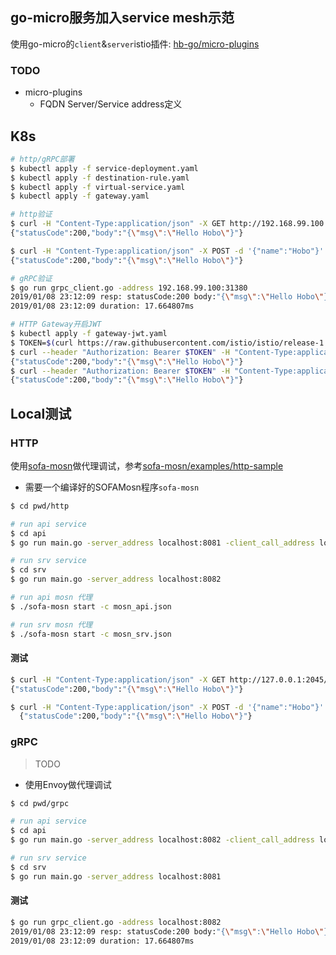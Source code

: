 ## go-micro服务加入service mesh示范

使用go-micro的`client`&`server`istio插件: [hb-go/micro-plugins](https://github.com/hb-go/micro-plugins)

### TODO
- micro-plugins
    - FQDN Server/Service address定义

## K8s
```bash
# http/gRPC部署
$ kubectl apply -f service-deployment.yaml
$ kubectl apply -f destination-rule.yaml
$ kubectl apply -f virtual-service.yaml
$ kubectl apply -f gateway.yaml

# http验证
$ curl -H "Content-Type:application/json" -X GET http://192.168.99.100:31380/example/call?name=Hobo
{"statusCode":200,"body":"{\"msg\":\"Hello Hobo\"}"}

$ curl -H "Content-Type:application/json" -X POST -d '{"name":"Hobo"}' http://192.168.99.100:31380/example/call
{"statusCode":200,"body":"{\"msg\":\"Hello Hobo\"}"}

# gRPC验证
$ go run grpc_client.go -address 192.168.99.100:31380
2019/01/08 23:12:09 resp: statusCode:200 body:"{\"msg\":\"Hello Hobo\"}" 
2019/01/08 23:12:09 duration: 17.664807ms

# HTTP Gateway开启JWT
$ kubectl apply -f gateway-jwt.yaml
$ TOKEN=$(curl https://raw.githubusercontent.com/istio/istio/release-1.1/security/tools/jwt/samples/demo.jwt -s)
$ curl --header "Authorization: Bearer $TOKEN" -H "Content-Type:application/json" -X GET http://192.168.99.100:31380/example/call?name=Hobo
{"statusCode":200,"body":"{\"msg\":\"Hello Hobo\"}"}
$ curl --header "Authorization: Bearer $TOKEN" -H "Content-Type:application/json" -X POST -d '{"name":"Hobo"}' http://192.168.99.100:31380/example/call
{"statusCode":200,"body":"{\"msg\":\"Hello Hobo\"}"}
```

## Local测试

### HTTP
使用[sofa-mosn](https://github.com/alipay/sofa-mosn)做代理调试，参考[sofa-mosn/examples/http-sample](https://github.com/alipay/sofa-mosn/tree/master/examples/http-sample)
- 需要一个编译好的SOFAMosn程序`sofa-mosn`
```bash
$ cd pwd/http

# run api service
$ cd api
$ go run main.go -server_address localhost:8081 -client_call_address localhost:2046

# run srv service
$ cd srv
$ go run main.go -server_address localhost:8082

# run api mosn 代理
$ ./sofa-mosn start -c mosn_api.json

# run srv mosn 代理
$ ./sofa-mosn start -c mosn_srv.json
```

#### 测试
```bash
$ curl -H "Content-Type:application/json" -X GET http://127.0.0.1:2045/example/call?name=Hobo
{"statusCode":200,"body":"{\"msg\":\"Hello Hobo\"}"}

$ curl -H "Content-Type:application/json" -X POST -d '{"name":"Hobo"}' http://127.0.0.1:2045/example/call
  {"statusCode":200,"body":"{\"msg\":\"Hello Hobo\"}"}
```

### gRPC
> TODO
- 使用Envoy做代理调试

```bash
$ cd pwd/grpc

# run api service
$ cd api
$ go run main.go -server_address localhost:8082 -client_call_address localhost:8081

# run srv service
$ cd srv
$ go run main.go -server_address localhost:8081
```

#### 测试
```bash
$ go run grpc_client.go -address localhost:8082
2019/01/08 23:12:09 resp: statusCode:200 body:"{\"msg\":\"Hello Hobo\"}" 
2019/01/08 23:12:09 duration: 17.664807ms
```
